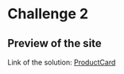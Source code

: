 # Challenge 2
## Preview of the site
Link of the solution: [ProductCard](https://challengesfrontendmentor.github.io/ProductCard/)
